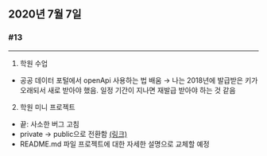 ## 2020년 7월 7일
### #13
---
1. 학원 수업
* 공공 데이터 포털에서 openApi 사용하는 법 배움
 → 나는 2018년에 발급받은 키가 오래되서 새로 받아야 했음. 일정 기간이 지나면 재발급 받아야 하는 것 같음


2. 학원 미니 프로젝트
* 끝: 사소한 버그 고침
* private → public으로 전환함 [(링크)](https://github.com/procyon0/mini_project)
* README.md 파일 프로젝트에 대한 자세한 설명으로 교체할 예정
